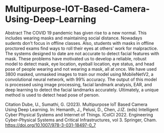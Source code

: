# Multipurpose-IOT-Based-Camera-Using-Deep-Learning

Abstract
The COVID 19 pandemic has given rise to a new normal. This includes wearing masks and maintaining social distance. Nowadays sudents don’t focus in offline classes. Also, students with masks in offline proctored exams find ways to roll their eyes at others’ work for malpractice. The systems designed to date are not accurate to detect facial features with mask. These problems have motivated us to develop a reliable, robust model to detect mask, eye location, eyeball location, eye status, and head pose of people wearing and not wearing a mask, all at once. We have used 3800 masked, unmasked images to train our model using MobileNetV2, a convolutional neural network, with 99% accuracy. The output of this model is processed using image processing, facial landmark analysis, EAR, and deep learning to detect the facial landmarks accurately. Ultimately, a unique method is used to detect head pose of person.


Citation
Dube, U., Sumathi, G. (2023). Multipurpose IoT Based Camera Using Deep Learning. In: Hemanth, J., Pelusi, D., Chen, J.IZ. (eds) Intelligent Cyber Physical Systems and Internet of Things. ICoICI 2022. Engineering Cyber-Physical Systems and Critical Infrastructures, vol 3. Springer, Cham. https://doi.org/10.1007/978-3-031-18497-0_7
